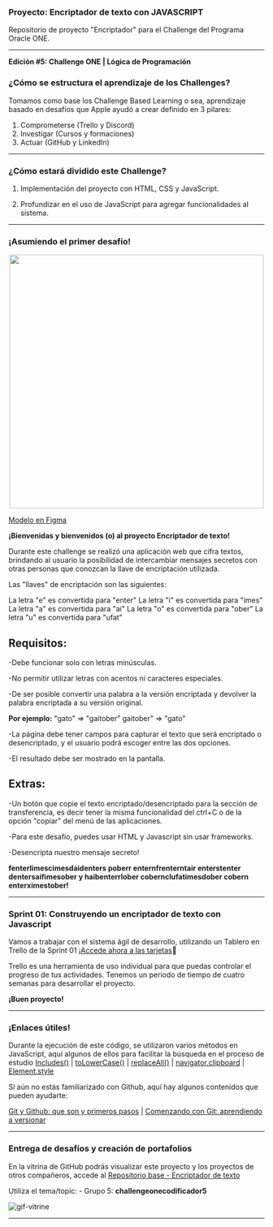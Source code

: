 ### Proyecto: Encriptador de texto con JAVASCRIPT

Repositorio de proyecto "Encriptador" para el Challenge del Programa Oracle ONE.
  

---
**Edición #5: Challenge ONE | Lógica de Programación**


### ¿Cómo se estructura el aprendizaje de los Challenges?

Tomamos como base los Challenge Based Learning o sea, aprendizaje basado en desafíos que Apple ayudó a crear definido en 3 pilares:

1) Comprometerse (Trello y Discord)
2) Investigar (Cursos y formaciones)
3) Actuar (GitHub y LinkedIn)

---

### ¿Cómo estará dividido este Challenge?


1) Implementación del proyecto con HTML, CSS y JavaScript.

2) Profundizar en el uso de JavaScript para agregar funcionalidades al sistema.

---

### ¡Asumiendo el primer desafío!

<p align="center" >
     <img width="500" heigth="300" src="https://user-images.githubusercontent.com/91544872/157673573-5e781ce9-601c-4ea3-9db1-b60bebf717aa.png">
</p>

 [Modelo en Figma](https://www.figma.com/file/trP3p5nEh7XUyB3n2bomjP/Alura-Challenge---Desaf%C3%ADo-1---L%C3%B3gica)


**¡Bienvenidas y bienvenidos (o) al proyecto Encriptador de texto!**

Durante este challenge se realizó una aplicación web que cifra textos, brindando al usuario la posibilidad de intercambiar mensajes secretos con otras personas que conozcan la llave de encriptación utilizada.

Las "llaves" de encriptación son las siguientes:

La letra "e" es convertida para "enter"
La letra "i" es convertida para "imes"
La letra "a" es convertida para "ai"
La letra "o" es convertida para "ober"
La letra "u" es convertida para "ufat"

## Requisitos:

-Debe funcionar solo con letras minúsculas.

-No permitir utilizar letras con acentos ni caracteres especiales.

-De ser posible convertir una palabra a la versión encriptada y devolver la palabra encriptada a su versión original.

**Por ejemplo:**
"gato" => "gaitober"
gaitober" => "gato"

-La página debe tener campos para capturar el texto que será encriptado o desencriptado, y el usuario podrá escoger entre las dos opciones.

-El resultado debe ser mostrado en la pantalla.

## Extras:

-Un botón que copie el texto encriptado/desencriptado para la sección de transferencia, es decir tener la misma funcionalidad del ctrl+C o de la opción "copiar" del menú de las aplicaciones.

-Para este desafío, puedes usar HTML y Javascript sin usar frameworks. 

-Desencripta nuestro mensaje secreto!

**fenterlimescimesdaidenters poberr enternfrenterntair enterstenter dentersaifimesober y haibenterrlober cobernclufatimesdober cobern enterximestober!**

---

### Sprint 01: Construyendo un encriptador de texto con Javascript
 
Vamos a trabajar con el sistema ágil de desarrollo, utilizando un Tablero en Trello de la Sprint 01  [¡Accede ahora a las tarjetas](https://trello.com/b/k9WwtdYU/g5-challenge-one-encriptador-de-texto)📅

Trello es una herramienta de uso individual para que puedas controlar el progreso de tus actividades.
Tenemos un periodo de tiempo de cuatro semanas para desarrollar el proyecto.

**¡Buen proyecto!**

---

### ¡Enlaces útiles!

Durante la ejecución de este código, se utilizaron varios métodos en JavaScript, aquí algunos de ellos para facilitar la búsqueda en el proceso de estudio
  [Includes()](https://developer.mozilla.org/pt-BR/docs/Web/JavaScript/Reference/Global_Objects/Array/includes) |
  [toLowerCase()](https://developer.mozilla.org/pt-BR/docs/Web/JavaScript/Reference/Global_Objects/String/toLowerCase) |
  [replaceAll()](https://developer.mozilla.org/pt-BR/docs/Web/JavaScript/Reference/Global_Objects/String/replaceAll) |
  [navigator.clipboard](https://developer.mozilla.org/en-US/docs/Mozilla/Add-ons/WebExtensions/Interact_with_the_clipboard) |
  [Element.style](https://www.w3schools.com/jsref/dom_obj_style.asp)
  
  Si aún no estás familiarizado con Github, aquí hay algunos contenidos que pueden ayudarte:

  [Git y Github: que son y primeros pasos](https://www.aluracursos.com/blog/git-y-github-que-son-y-primeros-pasos)   |
  [Comenzando con Git: aprendiendo a versionar](https://www.aluracursos.com/blog/comenzando-con-git)
 
---

### Entrega de desafíos y creación de portafolios

En la vitrina de GitHub podrás visualizar este proyecto y los proyectos de otros compañeros, accede al [Repositorio base - Encriptador de texto](https://github.com/topics/challengeonecodificador5)

Utiliza el tema/topic:
     - Grupo 5: **challengeonecodificador5**

![gif-vitrine](https://user-images.githubusercontent.com/91544872/153601047-62aee6cb-e3cf-42b3-92c3-7130c996113f.gif)


     
     
--- 



